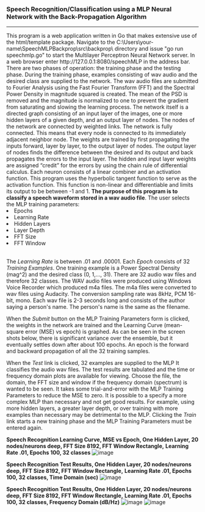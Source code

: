 <h3>Speech Recognition/Classification using a MLP Neural Network with the Back-Propagation Algorithm</h3>
<hr>
This program is a web application written in Go that makes extensive use of the html/template package.
Navigate to the C:\Users\your-name\SpeechMLPBackprop\src\backprop\ directory and issue "go run speechmlp.go" to
start the Multilayer Perceptron Neural Network server. In a web browser enter http://127.0.0.1:8080/speechMLP
in the address bar.  There are two phases of operation:  the training phase and the testing phase.  During the training
phase, examples consisting of wav audio and the desired class are supplied to the network.  The wav audio files are submitted
to Fourier Analysis using the Fast Fourier Transform (FFT) and the Spectral Power Density in magnitude squared is created.
The mean of the PSD is removed and the magnitude is normalized to one to prevent the gradient from saturating and slowing the learning process.
The network itself is a directed graph consisting of an input layer of the images, one or more hidden layers of a given depth, and
an output layer of nodes.  The nodes of the network are connected by weighted links.
The network is fully connected.  This means that every node is connected to its immediately adjacent neighbor node.  The weights are trained
by first propagating the inputs forward, layer by layer, to the output layer of nodes.  The output layer of nodes finds the
difference between the desired and its output and back propagates the errors to the input layer.  The hidden and input layer
weights are assigned “credit” for the errors by using the chain rule of differential calculus.  Each neuron consists of a
linear combiner and an activation function.  This program uses the hyperbolic tangent function to serve as the activation function.
This function is non-linear and differentiable and limits its output to be between -1 and 1.  <b>The purpose of this program is to classify a
speech waveform stored in a wav audio file</b>.
The user selects the MLP training parameters:
<li>Epochs</li>
<li>Learning Rate</li>
<li>Hidden Layers</li>
<li>Layer Depth</li>
<li>FFT Size</li>
<li>FFT Window</li>
<br />
<p>
The <i>Learning Rate</i> is between .01 and .00001.  Each <i>Epoch</i> consists of 32 <i>Training Examples</i>.  
One training example is a Power Spectral Density (mag^2) and the desired class (0, 1,…, 31).  There are 32 audio wav files and therefore 32 classes.
The WAV audio files were produced using Windows Voice Recorder which produced m4a files.  The m4a files were converted to wav files using Audacity.
The conversion sampling rate was 8kHz, PCM 16-bit, mono.  Each wav file is 2-3 seconds long and consists of the author saying a person's name.  The
person's name is the same as the filename.
</p>
<p>
When the <i>Submit</i> button on the MLP Training Parameters form is clicked, the weights in the network are trained
and the Learning Curve (mean-square error (MSE) vs epoch) is graphed.  As can be seen in the screen shots below, there is significant variance over the ensemble,
but it eventually settles down after about 100 epochs. An epoch is the forward and backward propagation of all the 32 training samples.
</p>
<p>
When the <i>Test</i> link is clicked, 32 examples are supplied to the MLP  It classifies the audio wav files.
The test results are tabulated and the time or frequency domain plots are available for viewing.  Choose the file, the domain,
the FFT size and window if the frequency domain (spectrum) is wanted to be seen.
It takes some trial-and-error with the MLP Training Parameters to reduce the MSE to zero.  It is possible to a specify a 
more complex MLP than necessary and not get good results.  For example, using more hidden layers, a greater layer depth,
or over training with more examples than necessary may be detrimental to the MLP.  Clicking the <i>Train</i> link starts a new training
phase and the MLP Training Parameters must be entered again.
</p>

<b>Speech Recognition Learning Curve, MSE vs Epoch, One Hidden Layer, 20 nodes/neurons deep, FFT Size 8192, FFT Window Rectangle,</b>
<b>Learning Rate .01, Epochs 100, 32 classes</b>
![image](https://github.com/user-attachments/assets/1a2e6d80-f76c-4651-adb1-2cf04d702d2c)

<b>Speech Recognition Test Results, One Hidden Layer, 20 nodes/neurons deep, FFT Size 8192, FFT Window Rectangle,</b>
<b>Learning Rate .01, Epochs 100, 32 classes, Time Domain (sec)</b>
![image](https://github.com/user-attachments/assets/6a3a5df6-c199-469d-9f48-0e34a75ba004)

<b>Speech Recognition Test Results, One Hidden Layer, 20 nodes/neurons deep, FFT Size 8192, FFT Window Rectangle,</b>
<b>Learning Rate .01, Epochs 100, 32 classes, Frequency Domain (dB/Hz)</b>
![image](https://github.com/user-attachments/assets/440c3ce6-83c2-484f-b21f-ea170c5a19f1)
![image](https://github.com/user-attachments/assets/a4683f49-0975-4f58-8391-f018e43c04d3)

